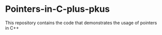 # Pointers-in-C-plus-pkus
This repository contains the code that demonstrates the usage of pointers in C++
